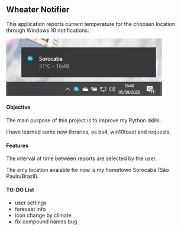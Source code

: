 <!-- Pedro Tortello sep/2020 -->
## Wheater Notifier
This application reports current temperature for the choosen location through Windows 10 notifications.

<img src="example.png" alt="image"/>


#### Objective
The main purpose of this project is to improve my Python skills.

I have learned some new libraries, as bs4, win10toast and requests.


#### Features
The interval of time between reports are selected by the user.

The only location avaiable for now is my hometown Sorocaba (São Paulo/Brazil).


#### TO-DO List
- user settings
- forecast info
- icon change by climate
- fix compound names bug

